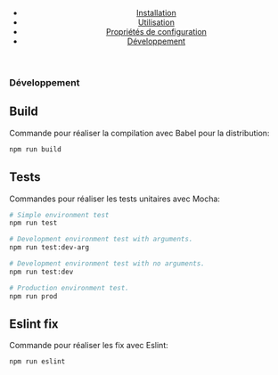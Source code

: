 <section class="tutorial-section">
  <header>
    <ul>
      <li><a href="tutorial-fr-install.html">Installation</a></li>
      <li><a href="tutorial-fr-uses.html">Utilisation</a></li>
      <li><a href="tutorial-fr-properties.html">Propriétés de configuration</a></li>
      <li><a href="tutorial-fr-development.html">Développement</a></li>
    </ul>
  </header>
<section>

# Développement

## Build

Commande pour réaliser la compilation avec Babel pour la distribution:

```bash
npm run build
```

## Tests

Commandes pour réaliser les tests unitaires avec Mocha:

```bash
# Simple environment test
npm run test

# Development environment test with arguments.
npm run test:dev-arg

# Development environment test with no arguments.
npm run test:dev

# Production environment test.
npm run prod
```

## Eslint fix

Commande pour réaliser les fix avec Eslint:

```bash
npm run eslint
```
